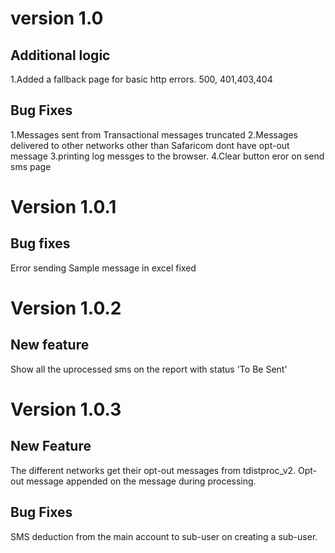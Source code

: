 version 1.0
===============

Additional logic
---------------

1.Added a fallback page for basic http errors. 500, 401,403,404
 
Bug Fixes
----------

1.Messages sent from Transactional messages truncated
2.Messages delivered to other networks other than Safaricom dont have opt-out message
3.printing log messges to the browser.
4.Clear button eror on send sms page 


Version 1.0.1
===============


Bug fixes
----------------

Error sending Sample message in excel fixed

Version 1.0.2
===============

New feature
----------------

Show all the uprocessed sms on the report with status 'To Be Sent'


Version 1.0.3
===============

New Feature 
------------
The different networks get their opt-out messages from tdistproc_v2. Opt-out message appended on the message during processing.

Bug Fixes
----------

SMS deduction from the main account to sub-user on creating a sub-user.

